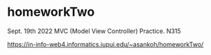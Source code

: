 # homeworkTwo

Sept. 19th 2022 MVC (Model View Controller) Practice. N315

https://in-info-web4.informatics.iupui.edu/~asankoh/homeworkTwo/
